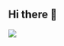 ## Hi there 👋

<p align="left">
  <img src="https://skillicons.dev/icons?i=python,mysql,r,github" />
</p>
